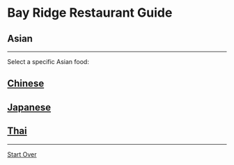 # Bay Ridge Restaurant Guide
## Asian
---
Select a specific Asian food:
## [Chinese](https://www.brooklynpearlofchina.com/)
## [Japanese](https://www.sukisushibrooklyn.com/)
## [Thai](https://topthaibayridgetogo.com/)
---
[Start Over](../home.md)